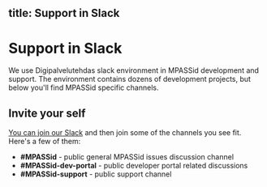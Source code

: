 title: Support in Slack
---

# Support in Slack

We use Digipalvelutehdas slack environment in MPASSid development and support. The environment contains dozens of development projects, but below you'll find MPASSid specific channels. 

## Invite your self

[You can join our Slack](https://join.slack.com/t/digipalvelutehdas/shared_invite/enQtNDA4MDU4ODIwNTY1LTU0NmNmODhmOWMxNjlkMzJkYzkzZDA4MGExZDk4YjViMTVmYWVlZTA1ZjhjMmFjYWMyZTQ1ZDVmOGExZGI3ZWU) and then join some of the channels you see fit. Here's a few of them: 

* **#MPASSid** - public general MPASSid issues discussion channel
* **#MPASSid-dev-portal** - public developer portal related discussions
* **#MPASSid-support** - public support channel 